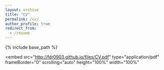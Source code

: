 ```yaml
---
layout: archive
title: "CV"
permalink: /cv/
author_profile: true
redirect_from:
  - /resume
---
```


{% include base_path %}

<embed
    src="http://fdr0903.github.io/files/CV.pdf"
    type="application/pdf"
    frameBorder="0"
    scrolling="auto"
    height="100%"
    width="100%"
></embed>
